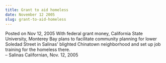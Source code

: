 ```yaml
---
title: Grant to aid homeless
date: November 12 2005
slug: grant-to-aid-homeless
---
```


 



<span class="date">Posted on Nov 12, 2005    </span>
With federal grant money, California State University, Monterey Bay
plans to facilitate community planning for lower Soledad Street in
Salinas&apos; blighted Chinatown neighborhood and set up job training
for the homeless there.<br>
&#x2013; Salinas Californian, Nov. 12, 2005<br/></br>




```

